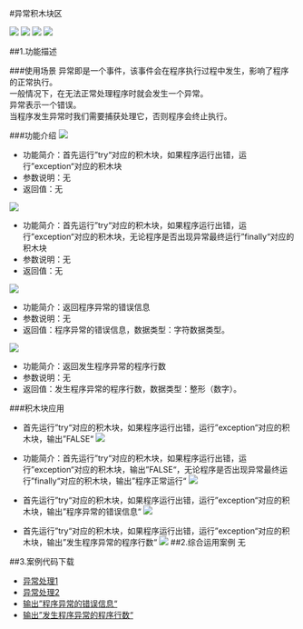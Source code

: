 #异常积木块区

![](/media/gxd/exception/exception001.jpg)
![](/media/gxd/exception/exception002.jpg)
![](/media/gxd/exception/exception003.jpg)
![](/media/gxd/exception/exception004.jpg)

##1.功能描述

###使用场景
异常即是一个事件，该事件会在程序执行过程中发生，影响了程序的正常执行。
<br>一般情况下，在无法正常处理程序时就会发生一个异常。
<br>异常表示一个错误。
<br>当程序发生异常时我们需要捕获处理它，否则程序会终止执行。

###功能介绍
![](/media/gxd/exception/exception005.jpg)
* 功能简介：首先运行”try“对应的积木块，如果程序运行出错，运行”exception“对应的积木块
* 参数说明：无
* 返回值：无

![](/media/gxd/exception/exception006.jpg)
* 功能简介：首先运行”try“对应的积木块，如果程序运行出错，运行”exception“对应的积木块，无论程序是否出现异常最终运行”finally“对应的积木块
* 参数说明：无
* 返回值：无

![](/media/gxd/exception/exception007.jpg)
* 功能简介：返回程序异常的错误信息
* 参数说明：无
* 返回值：程序异常的错误信息，数据类型：字符数据类型。

![](/media/gxd/exception/exception008.jpg)
* 功能简介：返回发生程序异常的程序行数
* 参数说明：无
* 返回值：发生程序异常的程序行数，数据类型：整形（数字）。



###积木块应用
* 首先运行”try“对应的积木块，如果程序运行出错，运行”exception“对应的积木块，输出”FALSE“
![](/media/gxd/exception/exception001.jpg)

* 功能简介：首先运行”try“对应的积木块，如果程序运行出错，运行”exception“对应的积木块，输出”FALSE“，无论程序是否出现异常最终运行”finally“对应的积木块，输出”程序正常运行“
![](/media/gxd/exception/exception002.jpg)

* 首先运行”try“对应的积木块，如果程序运行出错，运行”exception“对应的积木块，输出”程序异常的错误信息“
![](/media/gxd/exception/exception003.jpg)

* 首先运行”try“对应的积木块，如果程序运行出错，运行”exception“对应的积木块，输出”发生程序异常的程序行数“
![](/media/gxd/exception/exception004.jpg)
##2.综合运用案例
无

##3.案例代码下载
* <a href="../download/积木块说明案例源代码/gxd/exception/exception001.txt" download="" target="_blank">异常处理1</a>
* <a href="../download/积木块说明案例源代码/gxd/exception/exception002.txt" download="" target="_blank">异常处理2</a>
* <a href="../download/积木块说明案例源代码/gxd/exception/exception003.txt" download="" target="_blank">输出”程序异常的错误信息“</a>
* <a href="../download/积木块说明案例源代码/gxd/exception/exception004.txt" download="" target="_blank">输出”发生程序异常的程序行数“</a>